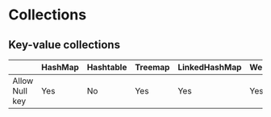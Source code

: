 # Collections

## Key-value collections

| | HashMap | Hashtable | Treemap | LinkedHashMap | WeakHashMap | IdentityHashMap |
|---|---|---|---|---|---|---|
| Allow Null key | Yes | No | Yes | Yes | Yes | No |
